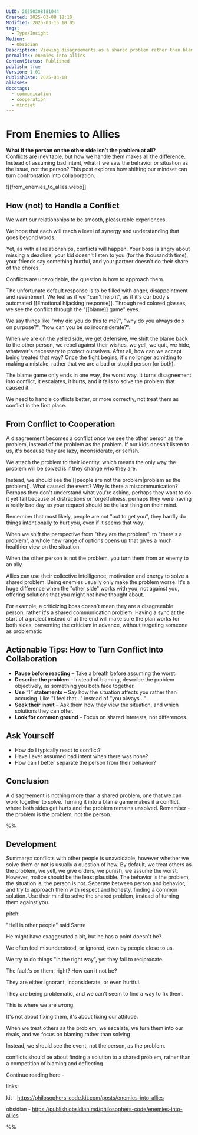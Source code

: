 ```yaml
---
UUID: 20250308181044
Created: 2025-03-08 18:10
Modified: 2025-03-15 10:05
tags:
  - Type/Insight
Medium:
  - Obsidian
Description: Viewing disagreements as a shared problem rather than blaming is key to solving them
permalink: enemies-into-allies
ContentStatus: Published
publish: true
Version: 1.01
PublishDate: 2025-03-18
aliases: 
docotags:
  - communication
  - cooperation
  - mindset
---
```


# From Enemies to Allies

**What if the person on the other side isn’t the problem at all?**  
Conflicts are inevitable, but how we handle them makes all the difference. Instead of assuming bad intent, what if we saw the behavior or situation as the issue, not the person? This post explores how shifting our mindset can turn confrontation into collaboration.

![[from_enemies_to_allies.webp]]

<!-- truncate -->

## How (not) to Handle a Conflict

We want our relationships to be smooth, pleasurable experiences.

We hope that each will reach a level of synergy and understanding that goes beyond words.

Yet, as with all relationships, conflicts will happen. Your boss is angry about missing a deadline, your kid doesn't listen to you (for the thousandth time), your friends say something hurtful, and your partner doesn't do their share of the chores.

Conflicts are unavoidable, the question is how to approach them.

The unfortunate default response is to be filled with anger, disappointment and resentment. We feel as if we "can't help it", as if it's our body's automated [[Emotional hijacking|response]]. Through red colored glasses, we see the conflict through the "[[blame]] game" eyes.

We say things like "why did you do this to me?", "why do you always do x on purpose?", "how can you be so inconsiderate?".

When we are on the yelled side, we get defensive, we shift the blame back to the other person, we rebel against their wishes, we yell, we quit, we hide, whatever's necessary to protect ourselves. After all, how can we accept being treated that way? Once the fight begins, it's no longer admitting to making a mistake, rather that we are a bad or stupid person (or both).

The blame game only ends in one way, the worst way. It turns disagreement into conflict, it escalates, it hurts, and it fails to solve the problem that caused it.

We need to handle conflicts better, or more correctly, not treat them as conflict in the first place.

## From Conflict to Cooperation

A disagreement becomes a conflict once we see the other person as the problem, instead of the problem as the problem. If our kids doesn't listen to us, it's because they are lazy, inconsiderate, or selfish.

We attach the problem to their identity, which means the only way the problem will be solved is if they change who they are.

Instead, we should see the [[people are not the problem|problem as the problem]]. What caused the event? Why is there a miscommunication? Perhaps they don't understand what you're asking, perhaps they want to do it yet fail because of distractions or forgetfulness, perhaps they were having a really bad day so your request should be the last thing on their mind.

Remember that most likely, people are not "out to get you", they hardly do things intentionally to hurt you, even if it seems that way.

When we shift the perspective from "they are the problem", to "there's a problem", a whole new range of options opens up that gives a much healthier view on the situation.

When the other person is not the problem, you turn them from an enemy to an ally.

Allies can use their collective intelligence, motivation and energy to solve a shared problem. Being enemies usually only make the problem worse. It's a huge difference when the "other side" works with you, not against you, offering solutions that you might not have thought about.

For example, a criticizing boss doesn't mean they are a disagreeable person, rather it's a shared communication problem. Having a sync at the start of a project instead of at the end will make sure the plan works for both sides, preventing the criticism in advance, without targeting someone as problematic

## Actionable Tips: How to Turn Conflict Into Collaboration
- **Pause before reacting** – Take a breath before assuming the worst.
- **Describe the problem** – Instead of blaming, describe the problem objectively, as something you both face together.
- **Use “I” statements** – Say how the situation affects you rather than accusing. Like "I feel that..." instead of "you always..."
- **Seek their input** – Ask them how they view the situation, and which solutions they can offer.
- **Look for common ground** – Focus on shared interests, not differences.
## Ask Yourself
- How do I typically react to conflict?
- Have I ever assumed bad intent when there was none?
- How can I better separate the person from their behavior?

## Conclusion

A disagreement is nothing more than a shared problem, one that we can work together to solve. Turning it into a blame game makes it a conflict, where both sides get hurts and the problem remains unsolved. Remember - the problem is the problem, not the person.

%%
## Development

Summary:: conflicts with other people is unavoidable, however whether we solve them or not is usually a question of how. By default, we treat others as the problem, we yell, we give orders, we punish, we assume the worst. However, malice should be the least plausible. The behavior is the problem, the situation is, the person is not. Separate between person and behavior, and try to approach them with respect and honesty, finding a common solution. Use their mind to solve the shared problem, instead of turning them against you.

pitch:

"Hell is other people" said Sartre

He might have exaggerated a bit, but he has a point doesn't he?

We often feel misunderstood, or ignored, even by people close to us.

We try to do things "in the right way", yet they fail to reciprocate.

The fault's on them, right? How can it not be?

They are either ignorant, inconsiderate, or even hurtful.

They are being problematic, and we can't seem to find a way to fix them.

This is where we are wrong.

It's not about fixing them, it's about fixing our attitude.

When we treat others as the problem, we escalate, we turn them into our rivals, and we focus on blaming rather than solving

Instead, we should see the event, not the person, as the problem.

conflicts should be about finding a solution to a shared problem, rather than a competition of blaming and deflecting

Continue reading here -

links:

kit - https://philosophers-code.kit.com/posts/enemies-into-allies

obsidian - https://publish.obsidian.md/philosophers-code/enemies-into-allies

%%
